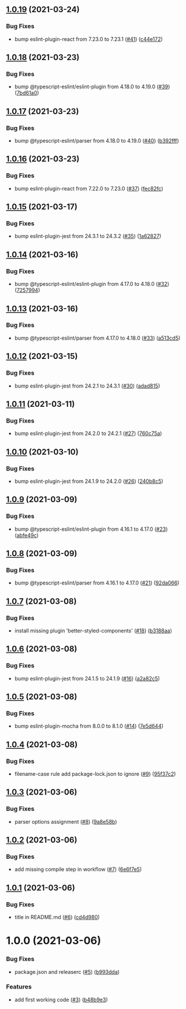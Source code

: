 ## [1.0.19](https://github.com/idaho/eslint-config-idaho1980/compare/1.0.18...1.0.19) (2021-03-24)


### Bug Fixes

* bump eslint-plugin-react from 7.23.0 to 7.23.1 ([#41](https://github.com/idaho/eslint-config-idaho1980/issues/41)) ([c44e172](https://github.com/idaho/eslint-config-idaho1980/commit/c44e17291a59da0d793c5b0c9537a4906f819751))

## [1.0.18](https://github.com/idaho/eslint-config-idaho1980/compare/1.0.17...1.0.18) (2021-03-23)


### Bug Fixes

* bump @typescript-eslint/eslint-plugin from 4.18.0 to 4.19.0 ([#39](https://github.com/idaho/eslint-config-idaho1980/issues/39)) ([7bd61a0](https://github.com/idaho/eslint-config-idaho1980/commit/7bd61a051a0f2ecaf952fdf355a2d67f35c482f4))

## [1.0.17](https://github.com/idaho/eslint-config-idaho1980/compare/1.0.16...1.0.17) (2021-03-23)


### Bug Fixes

* bump @typescript-eslint/parser from 4.18.0 to 4.19.0 ([#40](https://github.com/idaho/eslint-config-idaho1980/issues/40)) ([b392fff](https://github.com/idaho/eslint-config-idaho1980/commit/b392ffffcf226f628e111439c0c61629ddae9b21))

## [1.0.16](https://github.com/idaho/eslint-config-idaho1980/compare/1.0.15...1.0.16) (2021-03-23)


### Bug Fixes

* bump eslint-plugin-react from 7.22.0 to 7.23.0 ([#37](https://github.com/idaho/eslint-config-idaho1980/issues/37)) ([fec82fc](https://github.com/idaho/eslint-config-idaho1980/commit/fec82fc2964aac21a164c31f2f30b055dfdc043f))

## [1.0.15](https://github.com/idaho/eslint-config-idaho1980/compare/1.0.14...1.0.15) (2021-03-17)


### Bug Fixes

* bump eslint-plugin-jest from 24.3.1 to 24.3.2 ([#35](https://github.com/idaho/eslint-config-idaho1980/issues/35)) ([1a62827](https://github.com/idaho/eslint-config-idaho1980/commit/1a628274eabe3b5164fb95f94d2faf7a4f7ec893))

## [1.0.14](https://github.com/idaho/eslint-config-idaho1980/compare/1.0.13...1.0.14) (2021-03-16)


### Bug Fixes

* bump @typescript-eslint/eslint-plugin from 4.17.0 to 4.18.0 ([#32](https://github.com/idaho/eslint-config-idaho1980/issues/32)) ([7257994](https://github.com/idaho/eslint-config-idaho1980/commit/725799486643c55cb20d818360bcf5dc52347ec4))

## [1.0.13](https://github.com/idaho/eslint-config-idaho1980/compare/1.0.12...1.0.13) (2021-03-16)


### Bug Fixes

* bump @typescript-eslint/parser from 4.17.0 to 4.18.0 ([#33](https://github.com/idaho/eslint-config-idaho1980/issues/33)) ([a513cd5](https://github.com/idaho/eslint-config-idaho1980/commit/a513cd50b39be7e98dc7a114ff90df4cd795cac2))

## [1.0.12](https://github.com/idaho/eslint-config-idaho1980/compare/1.0.11...1.0.12) (2021-03-15)


### Bug Fixes

* bump eslint-plugin-jest from 24.2.1 to 24.3.1 ([#30](https://github.com/idaho/eslint-config-idaho1980/issues/30)) ([adad815](https://github.com/idaho/eslint-config-idaho1980/commit/adad815a99aa8ba7c65728c8306de4779d17dc59))

## [1.0.11](https://github.com/idaho/eslint-config-idaho1980/compare/1.0.10...1.0.11) (2021-03-11)


### Bug Fixes

* bump eslint-plugin-jest from 24.2.0 to 24.2.1 ([#27](https://github.com/idaho/eslint-config-idaho1980/issues/27)) ([760c75a](https://github.com/idaho/eslint-config-idaho1980/commit/760c75a723319a9214d909deccd0e2182b965263))

## [1.0.10](https://github.com/idaho/eslint-config-idaho1980/compare/1.0.9...1.0.10) (2021-03-10)


### Bug Fixes

* bump eslint-plugin-jest from 24.1.9 to 24.2.0 ([#26](https://github.com/idaho/eslint-config-idaho1980/issues/26)) ([240b8c5](https://github.com/idaho/eslint-config-idaho1980/commit/240b8c5fd92f979107460af888a3a465849b001c))

## [1.0.9](https://github.com/idaho/eslint-config-idaho1980/compare/1.0.8...1.0.9) (2021-03-09)


### Bug Fixes

* bump @typescript-eslint/eslint-plugin from 4.16.1 to 4.17.0 ([#23](https://github.com/idaho/eslint-config-idaho1980/issues/23)) ([abfe49c](https://github.com/idaho/eslint-config-idaho1980/commit/abfe49c6982c4aeedff815342c922be55bd7196d))

## [1.0.8](https://github.com/idaho/eslint-config-idaho1980/compare/1.0.7...1.0.8) (2021-03-09)


### Bug Fixes

* bump @typescript-eslint/parser from 4.16.1 to 4.17.0 ([#21](https://github.com/idaho/eslint-config-idaho1980/issues/21)) ([92da066](https://github.com/idaho/eslint-config-idaho1980/commit/92da066e53514575124e6fa2271b664c3110daaa))

## [1.0.7](https://github.com/idaho/eslint-config-idaho1980/compare/1.0.6...1.0.7) (2021-03-08)


### Bug Fixes

* install missing plugin 'better-styled-components' ([#18](https://github.com/idaho/eslint-config-idaho1980/issues/18)) ([b3188aa](https://github.com/idaho/eslint-config-idaho1980/commit/b3188aa97274c92a0d409b4a7b166595f3c570a1))

## [1.0.6](https://github.com/idaho/eslint-config-idaho1980/compare/1.0.5...1.0.6) (2021-03-08)


### Bug Fixes

* bump eslint-plugin-jest from 24.1.5 to 24.1.9 ([#16](https://github.com/idaho/eslint-config-idaho1980/issues/16)) ([a2a82c5](https://github.com/idaho/eslint-config-idaho1980/commit/a2a82c5c845373d2f1ede1e750b3ecd343d3b8c5))

## [1.0.5](https://github.com/idaho/eslint-config-idaho1980/compare/1.0.4...1.0.5) (2021-03-08)


### Bug Fixes

* bump eslint-plugin-mocha from 8.0.0 to 8.1.0 ([#14](https://github.com/idaho/eslint-config-idaho1980/issues/14)) ([7e5d644](https://github.com/idaho/eslint-config-idaho1980/commit/7e5d644bd99fe1d7b7060d5e59be6c1f90448933))

## [1.0.4](https://github.com/idaho/eslint-config-idaho1980/compare/1.0.3...1.0.4) (2021-03-08)


### Bug Fixes

* filename-case rule add package-lock.json to ignore ([#9](https://github.com/idaho/eslint-config-idaho1980/issues/9)) ([95f37c2](https://github.com/idaho/eslint-config-idaho1980/commit/95f37c299c3e4fc51d3566bdeefcf0f76f8ae049))

## [1.0.3](https://github.com/idaho/eslint-config-idaho1980/compare/1.0.2...1.0.3) (2021-03-06)


### Bug Fixes

* parser options assignment ([#8](https://github.com/idaho/eslint-config-idaho1980/issues/8)) ([9a8e58b](https://github.com/idaho/eslint-config-idaho1980/commit/9a8e58b6007366846908b2ddf0c76b2e97e8c2eb))

## [1.0.2](https://github.com/idaho/eslint-config-idaho1980/compare/1.0.1...1.0.2) (2021-03-06)


### Bug Fixes

* add missing compile step in workflow ([#7](https://github.com/idaho/eslint-config-idaho1980/issues/7)) ([6e6f7e5](https://github.com/idaho/eslint-config-idaho1980/commit/6e6f7e50d3c4bfb426ce947e40d6572768633d6f))

## [1.0.1](https://github.com/idaho/eslint-config-idaho1980/compare/1.0.0...1.0.1) (2021-03-06)


### Bug Fixes

* title in README.md ([#6](https://github.com/idaho/eslint-config-idaho1980/issues/6)) ([cd4d980](https://github.com/idaho/eslint-config-idaho1980/commit/cd4d9806b6bbdbe14143eec310f462a23f80bb8f))

# 1.0.0 (2021-03-06)


### Bug Fixes

* package.json and releaserc ([#5](https://github.com/idaho/eslint-config-idaho1980/issues/5)) ([b993dda](https://github.com/idaho/eslint-config-idaho1980/commit/b993dda416dbd658f48fca7021cfe54461eda9a8))


### Features

* add first working code ([#3](https://github.com/idaho/eslint-config-idaho1980/issues/3)) ([b48b9e3](https://github.com/idaho/eslint-config-idaho1980/commit/b48b9e3cc9d7cfb33f9cbde4b92990dee4540335))
